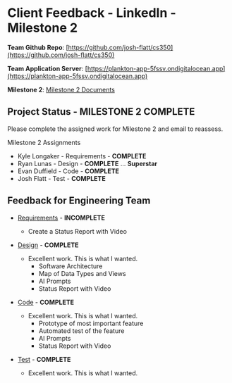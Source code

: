 # Client Feedback - LinkedIn - Milestone 2

**Team Github Repo**:  [https://github.com/josh-flatt/cs350](https://github.com/josh-flatt/cs350)

**Team Application Server**:  [https://plankton-app-5fssv.ondigitalocean.app](https://plankton-app-5fssv.ondigitalocean.app)

**Milestone 2**: [Milestone 2 Documents](https://github.com/josh-flatt/cs350/tree/main/Documents/Milestone-2)


## Project Status - <b class="red p-2">MILESTONE 2 COMPLETE</b>

Please complete the assigned work for Milestone 2 and email to reassess.

Milestone 2 Assignments

* Kyle Longaker - Requirements  - **COMPLETE**
* Ryan Lunas    - Design        - **COMPLETE**  ...  <b class="green p-2">Superstar</b>
* Evan Duffield - Code          - **COMPLETE**
* Josh Flatt    - Test          - **COMPLETE**


## Feedback for Engineering Team

* [Requirements](https://github.com/josh-flatt/cs350/tree/main/Documents/Milestone-2/Requirements) -  <b class="red p-2">INCOMPLETE</b>
    * Create a Status Report with Video

* [Design](https://github.com/josh-flatt/cs350/tree/main/Documents/Milestone-2/Design) - **COMPLETE**
    * Excellent work.  This is what I wanted.
        * Software Architecture
        * Map of Data Types and Views
        * AI Prompts
        * Status Report with Video

* [Code](https://github.com/josh-flatt/cs350/tree/main/Documents/Milestone-2/Code) - **COMPLETE**
    * Excellent work.  This is what I wanted.
        * Prototype of most important feature
        * Automated test of the feature
        * AI Prompts
        * Status Report with Video

* [Test](https://github.com/josh-flatt/cs350/tree/main/Documents/Milestone-2/Test) - **COMPLETE**
    * Excellent work.  This is what I wanted.
      


